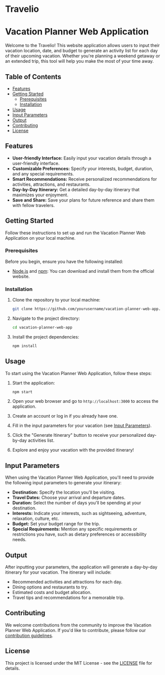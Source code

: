 # Travelio
# Vacation Planner Web Application

Welcome to the Travelio! This website application allows users to input their vacation location, date, and budget to generate an activity list for each day of their upcoming vacation. Whether you're planning a weekend getaway or an extended trip, this tool will help you make the most of your time away.

## Table of Contents

- [Features](#features)
- [Getting Started](#getting-started)
  - [Prerequisites](#prerequisites)
  - [Installation](#installation)
- [Usage](#usage)
- [Input Parameters](#input-parameters)
- [Output](#output)
- [Contributing](#contributing)
- [License](#license)

## Features

- **User-friendly Interface:** Easily input your vacation details through a user-friendly interface.
- **Customizable Preferences:** Specify your interests, budget, duration, and any special requirements.
- **Smart Recommendations:** Receive personalized recommendations for activities, attractions, and restaurants.
- **Day-by-Day Itinerary:** Get a detailed day-by-day itinerary that maximizes your enjoyment.
- **Save and Share:** Save your plans for future reference and share them with fellow travelers.

## Getting Started

Follow these instructions to set up and run the Vacation Planner Web Application on your local machine.

### Prerequisites

Before you begin, ensure you have the following installed:

- [Node.js](https://nodejs.org/) and [npm](https://www.npmjs.com/): You can download and install them from the official website.

### Installation

1. Clone the repository to your local machine:

   ```bash
   git clone https://github.com/yourusername/vacation-planner-web-app.git
   ```

2. Navigate to the project directory:

   ```bash
   cd vacation-planner-web-app
   ```

3. Install the project dependencies:

   ```bash
   npm install
   ```

## Usage

To start using the Vacation Planner Web Application, follow these steps:

1. Start the application:

   ```bash
   npm start
   ```

2. Open your web browser and go to `http://localhost:3000` to access the application.

3. Create an account or log in if you already have one.

4. Fill in the input parameters for your vacation (see [Input Parameters](#input-parameters)).

5. Click the "Generate Itinerary" button to receive your personalized day-by-day activities list.

6. Explore and enjoy your vacation with the provided itinerary!

## Input Parameters

When using the Vacation Planner Web Application, you'll need to provide the following input parameters to generate your itinerary:

- **Destination:** Specify the location you'll be visiting.
- **Travel Dates:** Choose your arrival and departure dates.
- **Duration:** Select the number of days you'll be spending at your destination.
- **Interests:** Indicate your interests, such as sightseeing, adventure, relaxation, culture, etc.
- **Budget:** Set your budget range for the trip.
- **Special Requirements:** Mention any specific requirements or restrictions you have, such as dietary preferences or accessibility needs.

## Output

After inputting your parameters, the application will generate a day-by-day itinerary for your vacation. The itinerary will include:

- Recommended activities and attractions for each day.
- Dining options and restaurants to try.
- Estimated costs and budget allocation.
- Travel tips and recommendations for a memorable trip.

## Contributing

We welcome contributions from the community to improve the Vacation Planner Web Application. If you'd like to contribute, please follow our [contribution guidelines](CONTRIBUTING.md).

## License

This project is licensed under the MIT License - see the [LICENSE](LICENSE) file for details.
